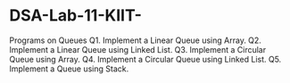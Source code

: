# DSA-Lab-11-KIIT-
Programs on Queues 
Q1. Implement a Linear Queue using Array.
Q2. Implement a Linear Queue using Linked List.
Q3. Implement a Circular Queue using Array.
Q4. Implement a Circular Queue using Linked List.
Q5. Implement a Queue using Stack.
